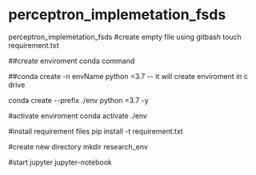 # perceptron_implemetation_fsds
perceptron_implemetation_fsds
#create empty file using gitbash 
touch requirement.txt

##create enviroment conda command

##conda create -n envName python =3.7 -- it will create enviroment in c drive

conda create --prefix ./env python =3.7 -y 

#activate enviroment
conda activate ./env

#install requirement files
pip install -t requirement.txt

#create new directory
mkdir research_env 

#start jupyter 
    jupyter-notebook


